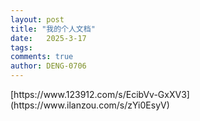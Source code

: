 ```yaml
---
layout: post
title: "我的个人文档"
date:   2025-3-17
tags: 
comments: true
author: DENG-0706
---
```

<p>[https://www.123912.com/s/EcibVv-GxXV3](https://www.ilanzou.com/s/zYi0EsyV)</p>
